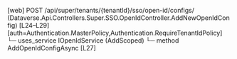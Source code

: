 [web] POST /api/super/tenants/{tenantId}/sso/open-id/configs/  (Dataverse.Api.Controllers.Super.SSO.OpenIdController.AddNewOpenIdConfig)  [L24–L29] [auth=Authentication.MasterPolicy,Authentication.RequireTenantIdPolicy]
  └─ uses_service IOpenIdService (AddScoped)
    └─ method AddOpenIdConfigAsync [L27]

